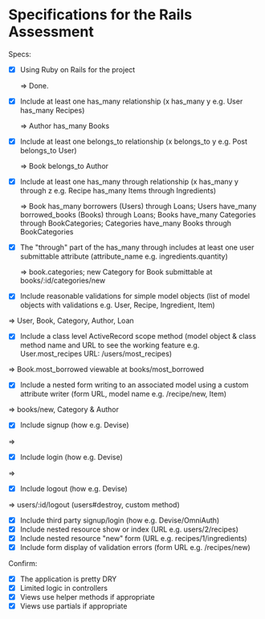 # Specifications for the Rails Assessment

Specs:
- [x] Using Ruby on Rails for the project 
  
  => Done.

- [X] Include at least one has_many relationship (x has_many y e.g. User has_many Recipes) 
  
  => Author has_many Books


- [X] Include at least one belongs_to relationship (x belongs_to y e.g. Post belongs_to User)
  
  => Book belongs_to Author


- [X] Include at least one has_many through relationship (x has_many y through z e.g. Recipe has_many Items through Ingredients)
   
   => Book has_many borrowers (Users) through Loans; Users have_many borrowed_books (Books) through Loans; Books have_many Categories through BookCategories; Categories have_many Books through BookCategories


- [X] The "through" part of the has_many through includes at least one user submittable attribute (attribute_name e.g. ingredients.quantity)

  => book.categories; new Category for Book submittable at books/:id/categories/new
  

- [X] Include reasonable validations for simple model objects (list of model objects with validations e.g. User, Recipe, Ingredient, Item)

 => User, Book, Category, Author, Loan
   

- [X] Include a class level ActiveRecord scope method (model object & class method name and URL to see the working feature e.g. User.most_recipes URL: /users/most_recipes)

 => Book.most_borrowed viewable at books/most_borrowed

- [X] Include a nested form writing to an associated model using a custom attribute writer (form URL, model name e.g. /recipe/new, Item)

 => books/new, Category & Author

- [X] Include signup (how e.g. Devise)

 => 

- [X] Include login (how e.g. Devise)

 =>
- [X] Include logout (how e.g. Devise)

 => users/:id/logout (users#destroy, custom method)

- [X] Include third party signup/login (how e.g. Devise/OmniAuth)
- [X] Include nested resource show or index (URL e.g. users/2/recipes)
- [X] Include nested resource "new" form (URL e.g. recipes/1/ingredients)
- [X] Include form display of validation errors (form URL e.g. /recipes/new)

Confirm:
- [X] The application is pretty DRY
- [X] Limited logic in controllers
- [X] Views use helper methods if appropriate
- [X] Views use partials if appropriate

